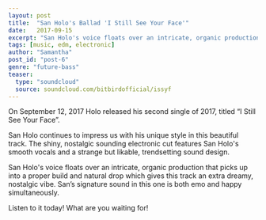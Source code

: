 ```yaml
---
layout: post
title:  "San Holo's Ballad 'I Still See Your Face'"
date:   2017-09-15
excerpt: "San Holo's voice floats over an intricate, organic production that picks up into a proper build and natural drop which gives this track an extra dreamy, nostalgic vibe."
tags: [music, edm, electronic]
author: "Samantha"
post_id: "post-6"
genre: "future-bass"
teaser:
  type: "soundcloud"
  source: soundcloud.com/bitbirdofficial/issyf
---
```

On September 12, 2017 Holo released his second single of 2017, titled “I Still See Your Face”.

San Holo continues to impress us with his unique style in this beautiful track. The shiny, nostalgic sounding electronic cut features San Holo's smooth vocals and a strange but likable, trendsetting sound design.

San Holo's voice floats over an intricate, organic production that picks up into a proper build and natural drop which gives this track an extra dreamy, nostalgic vibe. San’s signature sound in this one is both emo and happy simultaneously.

Listen to it today! What are you waiting for!
